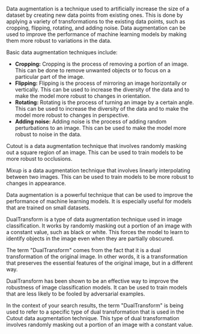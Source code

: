 Data augmentation is a technique used to artificially increase the size of a dataset by creating new data points from existing ones. This is done by applying a variety of transformations to the existing data points, such as cropping, flipping, rotating, and adding noise. Data augmentation can be used to improve the performance of machine learning models by making them more robust to variations in the data.

Basic data augmentation techniques include:

* **Cropping:** Cropping is the process of removing a portion of an image. This can be done to remove unwanted objects or to focus on a particular part of the image.
* **Flipping:** Flipping is the process of mirroring an image horizontally or vertically. This can be used to increase the diversity of the data and to make the model more robust to changes in orientation.
* **Rotating:** Rotating is the process of turning an image by a certain angle. This can be used to increase the diversity of the data and to make the model more robust to changes in perspective.
* **Adding noise:** Adding noise is the process of adding random perturbations to an image. This can be used to make the model more robust to noise in the data.

Cutout is a data augmentation technique that involves randomly masking out a square region of an image. This can be used to train models to be more robust to occlusions.

Mixup is a data augmentation technique that involves linearly interpolating between two images. This can be used to train models to be more robust to changes in appearance.

Data augmentation is a powerful technique that can be used to improve the performance of machine learning models. It is especially useful for models that are trained on small datasets.

DualTransform is a type of data augmentation technique used in image classification. It works by randomly masking out a portion of an image with a constant value, such as black or white. This forces the model to learn to identify objects in the image even when they are partially obscured.

The term "DualTransform" comes from the fact that it is a dual transformation of the original image. In other words, it is a transformation that preserves the essential features of the original image, but in a different way.

DualTransform has been shown to be an effective way to improve the robustness of image classification models. It can be used to train models that are less likely to be fooled by adversarial examples.

In the context of your search results, the term "DualTransform" is being used to refer to a specific type of dual transformation that is used in the Cutout data augmentation technique. This type of dual transformation involves randomly masking out a portion of an image with a constant value.
